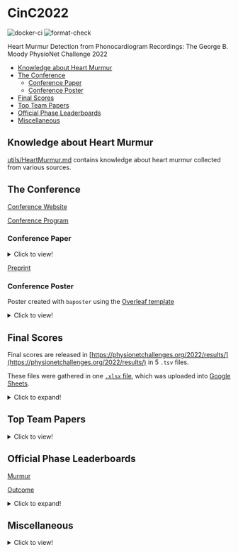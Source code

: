 # CinC2022

![docker-ci](https://github.com/wenh06/cinc2022/actions/workflows/docker-image.yml/badge.svg?branch=docker-ci)
![format-check](https://github.com/wenh06/cinc2022/actions/workflows/check-formatting.yml/badge.svg)

Heart Murmur Detection from Phonocardiogram Recordings: The George B. Moody PhysioNet Challenge 2022

<!-- toc -->

- [Knowledge about Heart Murmur](#knowledge)
- [The Conference](#the-conference)
  - [Conference Paper](#conference-paper)
  - [Conference Poster](#conference-poster)
- [Final Scores](#final-scores)
- [Top Team Papers](#top-team-papers)
- [Official Phase Leaderboards](#official-phase-leaderboards)
- [Miscellaneous](#miscellaneous)

<!-- tocstop -->

## <a name="knowledge"></a> Knowledge about Heart Murmur

[utils/HeartMurmur.md](utils/HeartMurmur.md) contains knowledge about heart murmur collected from various sources.

## The Conference

[Conference Website](https://events.tuni.fi/cinc2022/)

[Conference Program](https://cinc.org/prelim_program_2022/)

### Conference Paper

<details>
<summary>Click to view!</summary>

~~Folder [tex](tex) contains latex source code for the CinC2022 conference paper, written using [Overleaf](https://www.overleaf.com/).~~

Moved to another repository as the size of the whole repository exceeds the limit of [Overleaf](https://www.overleaf.com/).

</details>

[Preprint](https://cinc.org/2022/Program/accepted/130_Preprint.pdf)

### Conference Poster

Poster created with `baposter` using the [Overleaf template](https://www.overleaf.com/latex/examples/poster-for-conference-niweek-2014-example/pzbtqgpvdbfh#.V7xgS02LRaQ)

<details>
<summary>Click to view!</summary>

<img src="/images/cinc2022_poster.svg" alt="poster" width="900"/>

</details>

## Final Scores

Final scores are released in [https://physionetchallenges.org/2022/results/](https://physionetchallenges.org/2022/results/) in 5 `.tsv` files.

These files were gathered in one [`.xlsx` file](results/final_scores.xlsx),
which was uploaded into [Google Sheets](https://docs.google.com/spreadsheets/d/17RPPzMTV9WW0QHToIvFEfhHw47LYx3LgQZxJSeDElzg/edit?usp=sharing).

<details>
<summary>Click to expand!</summary>

~~Final score files would keep on changing for some time as unofficial teams are having their rebuttals against the organizers.~~

Final score files were frozen from 2022/09/18 (Updated again....).

One can load the 5 tables all at once via

```python
pd.read_excel("./results/final_scores.xlsx", engine="openpyxl", sheet_name=None)
```

One can get a digest of the scores and rankings of all metrics (Weighted Accuracy, Cost, etc.) for the murmur task and the outcome task via

```python
from utils._final_results import get_team_digest

get_team_digest("Revenger", fmt="pd", latest=True)  # pandas DataFrame format
get_team_digest("Revenger", fmt="tex", latest=True)  # latex format (string)
```

</details>

## Top Team Papers

<details>
<summary>Click to view!</summary>

* [CUED_Acoustics](https://cinc.org/2022/Program/accepted/20_Preprint.pdf)
* [HearHeart](https://cinc.org/2022/Program/accepted/165_Preprint.pdf)
* [HearTech](https://cinc.org/2022/Program/accepted/439_Preprint.pdf)
* [prna](https://cinc.org/2022/Program/accepted/309_Preprint.pdf)
* [CeZIS](https://cinc.org/2022/Program/accepted/67_Preprint.pdf)
* [CAU_UMN](https://cinc.org/2022/Program/accepted/71_Preprint.pdf)
* [Melbourne Kangas](https://cinc.org/2022/Program/accepted/310_Preprint.pdf)

</details>

## Official Phase Leaderboards

[Murmur](https://docs.google.com/spreadsheets/u/0/d/e/2PACX-1vRNBATogMRsfio3938bU4r6fcAad85jNzTbSRtRhQ74xHw9shuYoP4uxkK6uKV1zw8CKjPC3AMm33qn/pubhtml/sheet?headers=false&gid=0)

[Outcome](https://docs.google.com/spreadsheets/u/0/d/e/2PACX-1vRNBATogMRsfio3938bU4r6fcAad85jNzTbSRtRhQ74xHw9shuYoP4uxkK6uKV1zw8CKjPC3AMm33qn/pubhtml/sheet?headers=false&gid=1883863848)

<details>
<summary>Click to expand!</summary>

The leaderboards can be loaded via

```python
# beautifulsoup4 and html5lib required
import pandas as pd

outcome_url = "https://docs.google.com/spreadsheets/u/0/d/e/2PACX-1vRNBATogMRsfio3938bU4r6fcAad85jNzTbSRtRhQ74xHw9shuYoP4uxkK6uKV1zw8CKjPC3AMm33qn/pubhtml/sheet?headers=false&gid=1883863848"
murmur_url = "https://docs.google.com/spreadsheets/u/0/d/e/2PACX-1vRNBATogMRsfio3938bU4r6fcAad85jNzTbSRtRhQ74xHw9shuYoP4uxkK6uKV1zw8CKjPC3AMm33qn/pubhtml/sheet?headers=false&gid=0"

df_outcome = pd.read_html(outcome_url, flavor="bs4", header=[1], index_col=[0])[0].reset_index(drop=True).dropna()
df_outcome.Rank = df_outcome.Rank.astype(int)
# df_outcome.set_index("Rank", inplace=True)  # Rank has duplicates
df_murmur = pd.read_html(murmur_url, flavor="bs4", header=[1], index_col=[0])[0].reset_index(drop=True).dropna()
df_murmur.Rank = df_murmur.Rank.astype(int)
# df_murmur.set_index("Rank", inplace=True)  # Rank has duplicates
```

pattern for the content of email announcing the submission scores:

```python
from string import punctuation

team_name_pattern = f"""[\\w\\s{punctuation}]+"""
email_pattern = (
    f"""We processed an entry from Team (?P<team_name>{team_name_pattern}) """
    """for the Official phase of the George B\\. Moody PhysioNet Challenge 2022\\. """
    """This entry was submitted on (?P<submission_time>[\\d]{1,2}/[\\d]{1,2}/2022 [\\d]{1,2}:[\\d]{1,2}:[\\d]{1,2} ET) """
    f"""with ID (?P<submission_id>{team_name_pattern}_[\\d]{{1,5}}_[\\d]{{1,3}})\\.[\\n]+"""
    """We successfully evaluated your entry, which received the score (?P<outcome_cost>[\\d\\.]+) and """
    """(?P<murmur_weighted_accuracy>[\\d\\.]+) using the Challenge evaluation metric on the validation set\\. """
    """This entry was your team's (?P<submission_number>[\\d]{1,2})/10 entry for the Official phase\\."""
)
# usage:
# list(re.finditer(email_pattern, email_content))[0].groupdict()
```

</details>

## Miscellaneous

<details>
<summary>Click to view!</summary>

### Test Files

The file [`test_docker.py`](test_docker.py) along with the [docker CI action](.github/workflows/docker-image.yml) can almost guarantee that the Challenge submissions won't raise errors, except for CUDA (GPU) errors. For possible CUDA errors, detect with [`test_local.py`](test_local.py).

### <a name="springer"></a> Python Re-Implementation of Springer's PCG Features Extractor

[`pcg_springer_features`](https://github.com/DeepPSP/pcg_springer_features) re-implements the feature extraction part of [David Springer's logistic regression-HSMM-based reart sound segmentation algorithm](https://physionet.org/content/hss/1.0/).

Inside [utils](utils) there's also a copy of `pcg_springer_features`.

</details>
